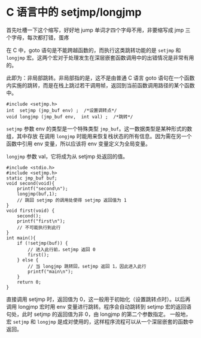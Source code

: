 # C 语言中的 setjmp/longjmp

<!--
ID: 4fea806e-7019-4d12-83cf-2b0887a31f84
Status: publish
Date: 2017-05-29T01:09:00
Modified: 2020-05-16T12:07:22
wp_id: 408
-->

首先吐槽一下这个缩写，好好地 jump 单词才四个字母不用，非要缩写成 jmp 三个字母，每次都打错，蛋疼

在 C 中，goto 语句是不能跨越函数的，而执行这类跳转功能的是 `setjmp` 和 `longjmp` 宏。这两个宏对于处理发生在深层嵌套函数调用中的出错情况是非常有用的。

此即为：非局部跳转。非局部指的是，这不是由普通 C 语言 goto 语句在一个函数内实施的跳转，而是在栈上跳过若干调用帧，返回到当前函数调用路径的某个函数中。

    #include <setjmp.h>
    int  setjmp (jmp_buf env) ;  /*设置调转点*/
    void longjmp (jmp_buf env,  int val) ;  /*跳转*/

`setjmp` 参数 env 的类型是一个特殊类型 `jmp_buf`。这一数据类型是某种形式的数组，其中存放 在调用 `longjmp` 时能用来恢复栈状态的所有信息。因为需在另一个函数中引用 env 变量，所以应该将 env 变量定义为全局变量。

`longjmp` 参数 val，它将成为从 setjmp 处返回的值。

    #include <stdio.h>
    #include <setjmp.h>
    static jmp_buf buf;
    void second(void){
        printf("second\n");
        longjmp(buf,1);
        // 跳回 setjmp 的调用处使得 setjmp 返回值为 1
    }
    void first(void) {
        second();
        printf("first\n");
        // 不可能执行到此行
    }
    int main(){
        if (!setjmp(buf)) {
            // 进入此行前，setjmp 返回 0
            first();
        } else {
            // 当 longjmp 跳转回，setjmp 返回 1，因此进入此行
            printf("main\n");
        }
        return 0;
    }

直接调用 setjmp 时，返回值为 0，这一般用于初始化（设置跳转点时）。以后再调用 longjmp 宏时用 env 变量进行跳转。程序会自动跳转到 setjmp 宏的返回语句处，此时 setjmp 的返回值为非 0，由 longjmp 的第二个参数指定。
一般地，宏 `setjmp` 和 `longjmp` 是成对使用的，这样程序流程可以从一个深层嵌套的函数中返回。

